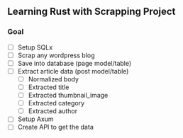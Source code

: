 ## Learning Rust with Scrapping Project

### Goal

- [ ] Setup SQLx
- [ ] Scrap any wordpress blog
- [ ] Save into database (page model/table)
- [ ] Extract article data (post model/table)
  - [ ] Normalized body
  - [ ] Extracted title
  - [ ] Extracted thumbnail_image
  - [ ] Extracted category
  - [ ] Extracted author
- [ ] Setup Axum
- [ ] Create API to get the data
